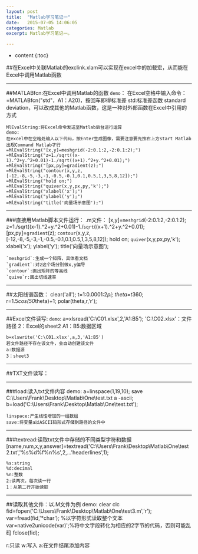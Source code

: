 ```yaml
---
layout: post
title:  "Matlab学习笔记一"
date:   2015-07-05 14:06:05
categories: Matlab
excerpt: Matlab学习笔记一。

---
```

* content
{:toc}

##在Excel中关联Matlab的exclink.xlam可以实现在excel中的加载宏，从而能在Excel中调用Matlab函数

---
##MATLABfcn:在Excel中调用Matlab的函数
`demo`：
在Excel空格中输入命令：=MATLABfcn("std"，A1：A20)，按回车即得标准差
std:标准差函数 standard deviation，可以改成其他的Matlab函数，这是一种对外部函数在Excel中引用的方式

	MlEvalString:将Excel命令发送至Matlab后台进行运算
	demo:
	在excel中在空格处输入以下代码，按Enter生成图像，需要注意要先按右上方start Matlab出现Command Matlab才行
	=MlEvalString("[x,y]=meshgrid(-2:0.1:2,-2:0.1:2);")
	=MlEvalString("z=1./sqrt((x-1).^2+y.^2+0.01)-1./sqrt((x+1).^2+y.^2+0.01);")
	=MlEvalString("[px,py]=gradient(z);")
	=MlEvalString("contour(x,y,z,[-12,-8,-5,-3,-1,-0.5,-0.1,0.1,0.5,1,3,5,8,12]);")
	=MlEvalString("hold on;")
	=MlEvalString("quiver(x,y,px,py,'k');")
	=MlEvalString("xlabel('x');")
	=MlEvalString("ylabel('y');")
	=MlEvalString("title('向量场示意图');")

---
###直接用Matlab脚本文件运行：
.m文件：
	[x,y]=`meshgrid`(-2:0.1:2,-2:0.1:2);
	z=1./sqrt((x-1).^2+y.^2+0.01)-1./`sqrt`((x+1).^2+y.^2+0.01); 
	[px,py]=`gradient`(z);
	`contour`(x,y,z,[-12,-8,-5,-3,-1,-0.5,-0.1,0.1,0.5,1,3,5,8,12]);
	hold on;
	`quiver`(x,y,px,py,'k');
	xlabel('x');
	ylabel('y');
	title('向量场示意图');

	`meshgrid`:生成一个矩阵，具体看文档
	`gradient`:对z这个场分别做x,y偏导
	`contour`:画出矩阵的等高线
	`quive`r:画出切线速率

---
##太阳线谱函数：
	clear('all');
	t=1:0.0001:2*pi;
	theta=t*360;
	r=1.5*cos(50*theta)+1;
	polar(theta,r,'r');

---
##Excel文件读写:
`demo`:
	a=xlsread('C:\C01.xlsx',2,'A1:B5');
	'C:\C02.xlsx'：文件路径
	2：Excel的sheet2
	A1：B5:数据区域

	b=xlswrite('C:\C01.xlsx',a,3,'A1:B5')
	若文件路径不存在该文件，会自动创建该文件
	a:数据源
	3：sheet3

---

##TXT文件读写：

---

###load:读入txt文件内容
demo:
	a=linspace(1,19,10);
	save C:\Users\Frank\Desktop\Matlab\One\test.txt a -ascii;
	b=load('C:\Users\Frank\Desktop\Matlab\One\test.txt');
	
	linspace:产生线性增加的一组数组
	save:将变量a以ASCII码形式存储到路径的文件中

---

###textread:读取txt文件中存储的不同类型字符和数据
	[name,num,x,y,answer]=textread('C:\Users\Frank\Desktop\Matlab\One\test2.txt','%s%d%f%n%s',2,...'headerlines',1);
	
	%s:string
	%d:decimal
	%n:整数
	2:读两次，每次读一行
	1：从第二行开始读取

---

##读取其他文件：以.M文件为例
	demo:
	clear
	clc
	fid=fopen('C:\Users\Frank\Desktop\Matlab\One\test3.m','r');
	var=fread(fid,'*char'); %以字符形式读取整个文本
	var=native2unicode(var)';%将中文字段转化为相应的2字节的代码，否则可能乱码
	fclose(fid);

r:只读 w:写入 a:在文件结尾添加内容
